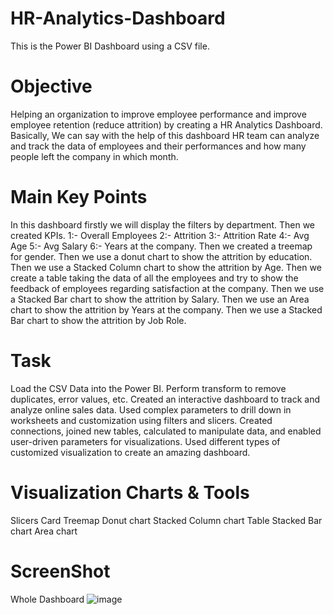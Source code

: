 # HR-Analytics-Dashboard

This is the Power BI Dashboard using a CSV file.

# Objective
Helping an organization to improve employee performance and improve employee retention (reduce attrition) by creating a HR Analytics Dashboard. Basically, We can say with the help of this dashboard HR team can analyze and track the data of employees and their performances and how many people left the company in which month.

# Main Key Points
In this dashboard firstly we will display the filters by department. Then we created KPIs. 1:- Overall Employees 2:- Attrition 3:- Attrition Rate 4:- Avg Age 5:- Avg Salary 6:- Years at the company. Then we created a treemap for gender. Then we use a donut chart to show the attrition by education. Then we use a Stacked Column chart to show the attrition by Age. Then we create a table taking the data of all the employees and try to show the feedback of employees regarding satisfaction at the company. Then we use a Stacked Bar chart to show the attrition by Salary. Then we use an Area chart to show the attrition by Years at the company. Then we use a Stacked Bar chart to show the attrition by Job Role.

# Task
Load the CSV Data into the Power BI. Perform transform to remove duplicates, error values, etc. Created an interactive dashboard to track and analyze online sales data. Used complex parameters to drill down in worksheets and customization using filters and slicers. Created connections, joined new tables, calculated to manipulate data, and enabled user-driven parameters for visualizations. Used different types of customized visualization to create an amazing dashboard.

# Visualization Charts & Tools
Slicers Card
Treemap
Donut chart
Stacked Column chart
Table
Stacked Bar chart
Area chart

# ScreenShot
Whole Dashboard
![image](https://github.com/aania19/HR-Analytics-Dashboard/assets/170446058/25f146d3-f5e6-42ff-96c1-40eeb67f8168)






